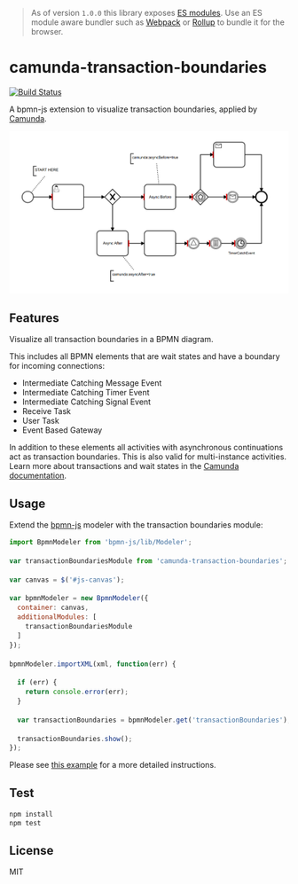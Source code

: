 > As of version `1.0.0` this library exposes [ES modules](http://exploringjs.com/es6/ch_modules.html#sec_basics-of-es6-modules). Use an ES module aware bundler such as [Webpack](https://webpack.js.org) or [Rollup](https://rollupjs.org) to bundle it for the browser.


# camunda-transaction-boundaries

[![Build Status](https://travis-ci.com/bpmn-io/camunda-transaction-boundaries.svg?branch=master)](https://travis-ci.com/bpmn-io/camunda-transaction-boundaries)

A bpmn-js extension to visualize transaction boundaries, applied by [Camunda](https://docs.camunda.org).

![transaction boundaries screenshot](docs/screenshot.png "Screenshot of Transaction Boundaries")


## Features

Visualize all transaction boundaries in a BPMN diagram.

This includes all BPMN elements that are wait states and have a boundary for incoming connections:

* Intermediate Catching Message Event
* Intermediate Catching Timer Event
* Intermediate Catching Signal Event
* Receive Task
* User Task
* Event Based Gateway

In addition to these elements all activities with asynchronous continuations act as transaction boundaries. This is also valid for multi-instance activities. Learn more about transactions and wait states in the [Camunda documentation](https://docs.camunda.org/manual/latest/user-guide/process-engine/transactions-in-processes/).


## Usage

Extend the [bpmn-js](https://github.com/bpmm-io/bpmn-js) modeler with the transaction boundaries module:

```javascript
import BpmnModeler from 'bpmn-js/lib/Modeler';

var transactionBoundariesModule from 'camunda-transaction-boundaries';

var canvas = $('#js-canvas');

var bpmnModeler = new BpmnModeler({
  container: canvas,
  additionalModules: [
    transactionBoundariesModule
  ]
});

bpmnModeler.importXML(xml, function(err) {

  if (err) {
    return console.error(err);
  }

  var transactionBoundaries = bpmnModeler.get('transactionBoundaries');

  transactionBoundaries.show();
});
```

Please see [this example](https://github.com/bpmn-io/bpmn-js-examples/tree/master/transaction-boundaries) for a more detailed instructions.


## Test

```
npm install
npm test
```


## License

MIT
